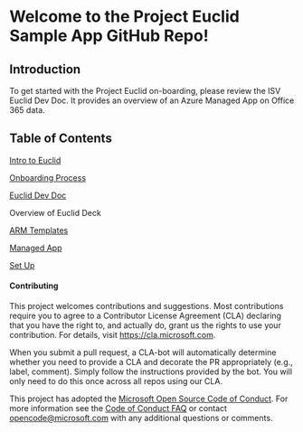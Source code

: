 
# Welcome to the Project Euclid Sample App GitHub Repo! 


## Introduction 

To get started with the Project Euclid on-boarding, please review the ISV Euclid Dev Doc. It provides an overview of an Azure Managed App on Office 365 data. 


## Table of Contents  
[Intro to Euclid](Intro-to-Euclid.md)

[Onboarding Process](Project-Euclid-On-boarding-Process.md)

[Euclid Dev Doc](ISV-Dev-Doc.md)

Overview of Euclid Deck

[ARM Templates](EuclidSampleAppExternal/ARMTemplates/README.md)

[Managed App](EuclidSampleAppExternal/ManagedApp/)

[Set Up](EuclidSampleAppExternal/SetUp/README.md)



#### Contributing

This project welcomes contributions and suggestions.  Most contributions require you to agree to a
Contributor License Agreement (CLA) declaring that you have the right to, and actually do, grant us
the rights to use your contribution. For details, visit https://cla.microsoft.com.

When you submit a pull request, a CLA-bot will automatically determine whether you need to provide
a CLA and decorate the PR appropriately (e.g., label, comment). Simply follow the instructions
provided by the bot. You will only need to do this once across all repos using our CLA.

This project has adopted the [Microsoft Open Source Code of Conduct](https://opensource.microsoft.com/codeofconduct/).
For more information see the [Code of Conduct FAQ](https://opensource.microsoft.com/codeofconduct/faq/) or
contact [opencode@microsoft.com](mailto:opencode@microsoft.com) with any additional questions or comments.


